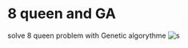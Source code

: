 # 8 queen and GA
solve 8 queen problem with Genetic algorythme
![s](https://upload.wikimedia.org/wikipedia/commons/thumb/d/d7/Chessboard480.svg/330px-Chessboard480.svg.png)
